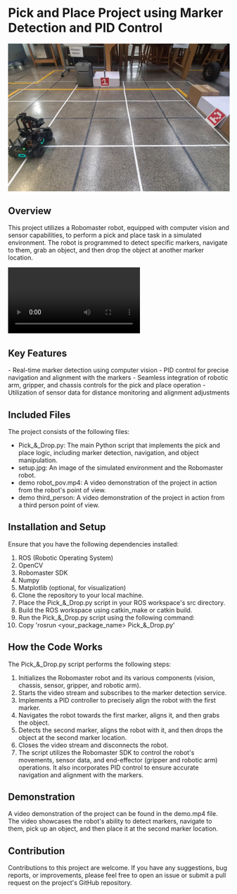 <h1> Pick and Place Project using Marker Detection and PID Control </h1>

![setup](setup.jpg)

<h2> Overview </h2>
This project utilizes a Robomaster robot, equipped with computer vision and sensor capabilities, to perform a pick and place task in a simulated environment. The robot is programmed to detect specific markers, navigate to them, grab an object, and then drop the object at another marker location.

![showcase](https://github.com/Hussain004/Pick-and-Place-using-Marker-Detection/blob/main/demo_third_person.mp4)

<h2> Key Features </h2>
- Real-time marker detection using computer vision
- PID control for precise navigation and alignment with the markers
- Seamless integration of robotic arm, gripper, and chassis controls for the pick and place operation
- Utilization of sensor data for distance monitoring and alignment adjustments

<h2> Included Files </h2>
The project consists of the following files:

- Pick_&_Drop.py: The main Python script that implements the pick and place logic, including marker detection, navigation, and object manipulation.
- setup.jpg: An image of the simulated environment and the Robomaster robot.
- demo robot_pov.mp4: A video demonstration of the project in action from the robot's point of view.
- demo third_person: A video demonstration of the project in action from a third person point of view.

<h2> Installation and Setup </h2>
Ensure that you have the following dependencies installed:

1. ROS (Robotic Operating System)
2. OpenCV
3. Robomaster SDK
4. Numpy
5. Matplotlib (optional, for visualization)
6. Clone the repository to your local machine.
7. Place the Pick_&_Drop.py script in your ROS workspace's src directory.
8. Build the ROS workspace using catkin_make or catkin build.
9. Run the Pick_&_Drop.py script using the following command:
10. Copy
'rosrun <your_package_name> Pick_&_Drop.py'

<h2> How the Code Works </h2>
The Pick_&_Drop.py script performs the following steps:

1. Initializes the Robomaster robot and its various components (vision, chassis, sensor, gripper, and robotic arm).
2. Starts the video stream and subscribes to the marker detection service.
3. Implements a PID controller to precisely align the robot with the first marker.
4. Navigates the robot towards the first marker, aligns it, and then grabs the object.
5. Detects the second marker, aligns the robot with it, and then drops the object at the second marker location.
6. Closes the video stream and disconnects the robot.
7. The script utilizes the Robomaster SDK to control the robot's movements, sensor data, and end-effector (gripper and robotic arm) operations. It also incorporates PID control to ensure accurate navigation and alignment with the markers.

<h2> Demonstration </h2>
A video demonstration of the project can be found in the demo.mp4 file. The video showcases the robot's ability to detect markers, navigate to them, pick up an object, and then place it at the second marker location.

<h2> Contribution </h2>
Contributions to this project are welcome. If you have any suggestions, bug reports, or improvements, please feel free to open an issue or submit a pull request on the project's GitHub repository.